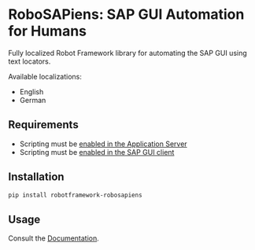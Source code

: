 # RoboSAPiens: SAP GUI Automation for Humans

Fully localized Robot Framework library for automating the SAP GUI using text locators.

Available localizations:

- English
- German

## Requirements

- Scripting must be [enabled in the Application Server](https://help.sap.com/saphelp_aii710/helpdata/en/ba/b8710932b8c64a9e8acf5b6f65e740/content.htm?no_cache=true)
- Scripting must be [enabled in the SAP GUI client](https://help.sap.com/docs/sap_gui_for_windows/63bd20104af84112973ad59590645513/7ddb7c9c4a4c43219a65eee4ca8db001.html?version=760.01&locale=en-US)

## Installation

```bash
pip install robotframework-robosapiens
```


## Usage

Consult the [Documentation](https://imbus.github.io/robotframework-robosapiens/).
